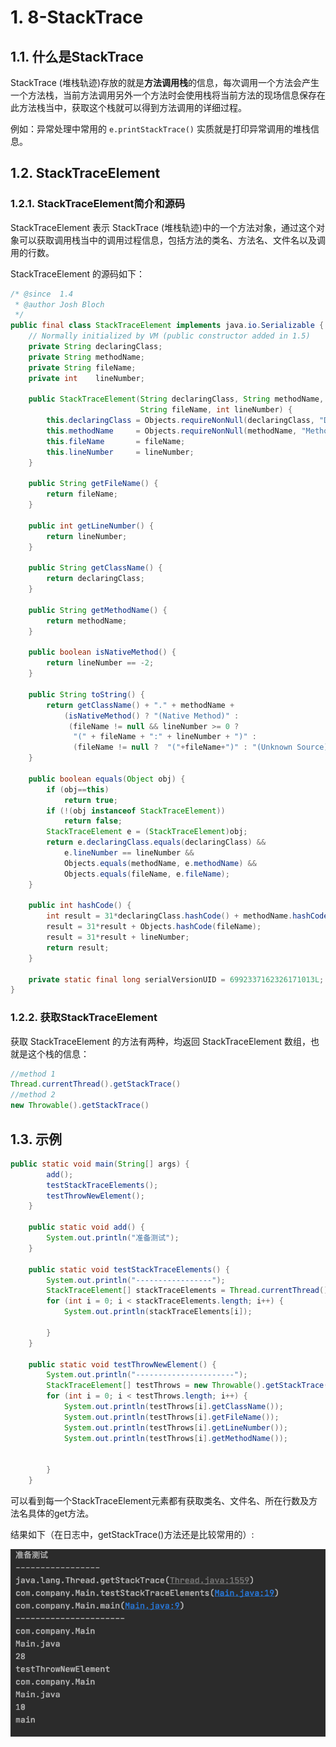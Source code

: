 # 1. 8-StackTrace

## 1.1. 什么是StackTrace

StackTrace (堆栈轨迹)存放的就是**方法调用栈**的信息，每次调用一个方法会产生一个方法栈，当前方法调用另外一个方法时会使用栈将当前方法的现场信息保存在此方法栈当中，获取这个栈就可以得到方法调用的详细过程。

例如：异常处理中常用的 `e.printStackTrace()` 实质就是打印异常调用的堆栈信息。

## 1.2. StackTraceElement

### 1.2.1. StackTraceElement简介和源码

StackTraceElement 表示 StackTrace (堆栈轨迹)中的一个方法对象，通过这个对象可以获取调用栈当中的调用过程信息，包括方法的类名、方法名、文件名以及调用的行数。

StackTraceElement 的源码如下：

```java
/* @since  1.4
 * @author Josh Bloch
 */
public final class StackTraceElement implements java.io.Serializable {
    // Normally initialized by VM (public constructor added in 1.5)
    private String declaringClass;
    private String methodName;
    private String fileName;
    private int    lineNumber;

    public StackTraceElement(String declaringClass, String methodName,
                             String fileName, int lineNumber) {
        this.declaringClass = Objects.requireNonNull(declaringClass, "Declaring class is null");
        this.methodName     = Objects.requireNonNull(methodName, "Method name is null");
        this.fileName       = fileName;
        this.lineNumber     = lineNumber;
    }

    public String getFileName() {
        return fileName;
    }

    public int getLineNumber() {
        return lineNumber;
    }

    public String getClassName() {
        return declaringClass;
    }

    public String getMethodName() {
        return methodName;
    }

    public boolean isNativeMethod() {
        return lineNumber == -2;
    }

    public String toString() {
        return getClassName() + "." + methodName +
            (isNativeMethod() ? "(Native Method)" :
             (fileName != null && lineNumber >= 0 ?
              "(" + fileName + ":" + lineNumber + ")" :
              (fileName != null ?  "("+fileName+")" : "(Unknown Source)")));
    }

    public boolean equals(Object obj) {
        if (obj==this)
            return true;
        if (!(obj instanceof StackTraceElement))
            return false;
        StackTraceElement e = (StackTraceElement)obj;
        return e.declaringClass.equals(declaringClass) &&
            e.lineNumber == lineNumber &&
            Objects.equals(methodName, e.methodName) &&
            Objects.equals(fileName, e.fileName);
    }

    public int hashCode() {
        int result = 31*declaringClass.hashCode() + methodName.hashCode();
        result = 31*result + Objects.hashCode(fileName);
        result = 31*result + lineNumber;
        return result;
    }

    private static final long serialVersionUID = 6992337162326171013L;
}
```

### 1.2.2. 获取StackTraceElement

获取 StackTraceElement 的方法有两种，均返回 StackTraceElement 数组，也就是这个栈的信息：

```java
//method 1
Thread.currentThread().getStackTrace()
//method 2
new Throwable().getStackTrace() ﻿
```

## 1.3. 示例

```java
public static void main(String[] args) {
        add();
        testStackTraceElements();
        testThrowNewElement();
    }

    public static void add() {
        System.out.println("准备测试");
    }

    public static void testStackTraceElements() {
        System.out.println("-----------------");
        StackTraceElement[] stackTraceElements = Thread.currentThread().getStackTrace();
        for (int i = 0; i < stackTraceElements.length; i++) {
            System.out.println(stackTraceElements[i]);

        }
    }

    public static void testThrowNewElement() {
        System.out.println("----------------------");
        StackTraceElement[] testThrows = new Throwable().getStackTrace();
        for (int i = 0; i < testThrows.length; i++) {
            System.out.println(testThrows[i].getClassName());
            System.out.println(testThrows[i].getFileName());
            System.out.println(testThrows[i].getLineNumber());
            System.out.println(testThrows[i].getMethodName());


        }
    }
```

可以看到每一个StackTraceElement元素都有获取类名、文件名、所在行数及方法名具体的get方法。

结果如下（在日志中，getStackTrace()方法还是比较常用的）:

![](pics/20210819200727320_214545282.png)
